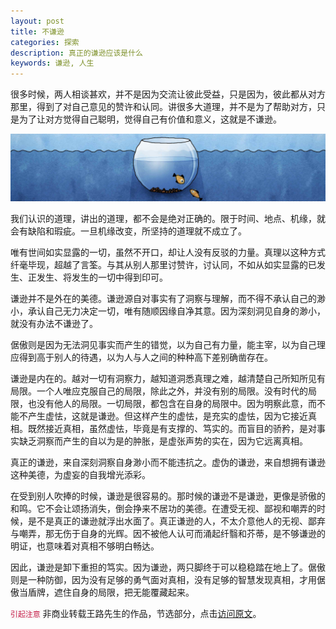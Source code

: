 ```yaml
---
layout: post
title: 不谦逊
categories: 探索
description: 真正的谦逊应该是什么
keywords: 谦逊, 人生
---
```


很多时候，两人相谈甚欢，并不是因为交流让彼此受益，只是因为，彼此都从对方那里，得到了对自己意见的赞许和认同。讲很多大道理，并不是为了帮助对方，只是为了让对方觉得自己聪明，觉得自己有价值和意义，这就是不谦逊。

![](/images/discovery/3.jpeg)

我们认识的道理，讲出的道理，都不会是绝对正确的。限于时间、地点、机缘，就会有缺陷和瑕疵。一旦机缘改变，所坚持的道理就不成立了。

唯有世间如实显露的一切，虽然不开口，却让人没有反驳的力量。真理以这种方式纤毫毕现，超越了言筌。与其从别人那里讨赞许，讨认同，不如从如实显露的已发生、正发生、将发生的一切中得到印可。

谦逊并不是外在的美德。谦逊源自对事实有了洞察与理解，而不得不承认自己的渺小，承认自己无力决定一切，唯有随顺因缘自净其意。因为深刻洞见自身的渺小，就没有办法不谦逊了。

倨傲则是因为无法洞见事实而产生的错觉，以为自己有力量，能主宰，以为自己理应得到高于别人的待遇，以为人与人之间的种种高下差别确凿存在。

谦逊是内在的。越对一切有洞察力，越知道洞悉真理之难，越清楚自己所知所见有局限。一个人唯应克服自己的局限，除此之外，并没有别的局限。没有时代的局限，也没有他人的局限。一切局限，都包含在自身的局限中。因为明察此意，而不能不产生虚怯，这就是谦逊。但这样产生的虚怯，是充实的虚怯，因为它接近真相。既然接近真相，虽然虚怯，毕竟是有支撑的、笃实的。而盲目的骄矜，是对事实缺乏洞察而产生的自以为是的肿胀，是虚张声势的实在，因为它远离真相。

真正的谦逊，来自深刻洞察自身渺小而不能违抗之。虚伪的谦逊，来自想拥有谦逊这种美德，为虚妄的自我增光添彩。

在受到别人吹捧的时候，谦逊是很容易的。那时候的谦逊不是谦逊，更像是骄傲的和鸣。它不会让颂扬消失，倒会挣来不居功的美德。在遭受无视、鄙视和嘲弄的时候，是不是真正的谦逊就浮出水面了。真正谦逊的人，不太介意他人的无视、鄙弃与嘲弄，那无伤于自身的光辉。因不被他人认可而涌起纤翳和芥蒂，是不够谦逊的明证，也意味着对真相不够明白畅达。

因此，谦逊是卸下重担的笃实。因为谦逊，两只脚终于可以稳稳踏在地上了。倨傲则是一种防御，因为没有足够的勇气面对真相，没有足够的智慧发现真相，才用倨傲当盾牌，遮住自身的局限，把无能覆藏起来。

<code style="color:#c7254e;background-color:#f9f2f4;">引起注意</code> 非商业转载王路先生的作品，节选部分，点击[访问原文][1]。

[1]: https://zhuanlan.zhihu.com/p/31213652